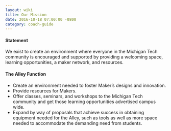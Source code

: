 ```yaml
---
layout: wiki
title: Our Mission
date: 2016-10-18 07:00:00 -0800
category: coach-guide
---
```


#### Statement

We exist to create an environment where everyone in the Michigan Tech community
is encouraged and supported by providing a welcoming space, learning
opportunities, a maker network, and resources.

#### The Alley Function

- Create an environment needed to foster Maker’s designs and innovation.
- Provide resources for Makers.
- Offer classes, seminars, and workshops to the Michigan Tech community and get
those learning opportunities advertised campus wide.
- Expand by way of proposals that achieve success in obtaining equipment needed
for the Alley, such as tools as well as more space needed to accommodate the
demanding need from students.
